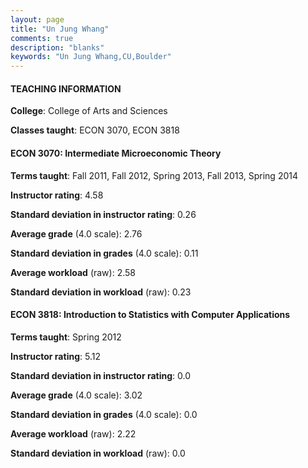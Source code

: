 ```yaml
---
layout: page
title: "Un Jung Whang" 
comments: true
description: "blanks"
keywords: "Un Jung Whang,CU,Boulder"
---
```

<head>
<script src="https://ajax.googleapis.com/ajax/libs/jquery/2.1.3/jquery.min.js"></script>
<script src="https://dl.dropboxusercontent.com/s/pc42nxpaw1ea4o9/highcharts.js?dl=0"></script>
<!-- <script src="../assets/js/highcharts.js"></script> -->
<style type="text/css">@font-face {
	font-family: "Bebas Neue";
	src: url(https://www.filehosting.org/file/details/544349/BebasNeue Regular.otf) format("opentype");
	}
	h1.Bebas { 
		font-family: "Bebas Neue", Verdana, Tahoma;
	}
</style>
</head>
	   
#### TEACHING INFORMATION

**College**: College of Arts and Sciences

**Classes taught**: ECON 3070, ECON 3818

#### ECON 3070: Intermediate Microeconomic Theory

**Terms taught**: Fall 2011, Fall 2012, Spring 2013, Fall 2013, Spring 2014

**Instructor rating**: 4.58

**Standard deviation in instructor rating**: 0.26

**Average grade** (4.0 scale): 2.76

**Standard deviation in grades** (4.0 scale): 0.11

**Average workload** (raw): 2.58

**Standard deviation in workload** (raw): 0.23

#### ECON 3818: Introduction to Statistics with Computer  Applications

**Terms taught**: Spring 2012

**Instructor rating**: 5.12

**Standard deviation in instructor rating**: 0.0

**Average grade** (4.0 scale): 3.02

**Standard deviation in grades** (4.0 scale): 0.0

**Average workload** (raw): 2.22

**Standard deviation in workload** (raw): 0.0

